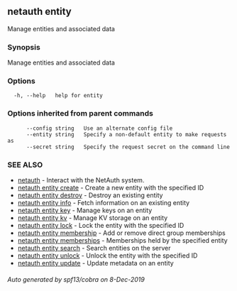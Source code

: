 ## netauth entity

Manage entities and associated data

### Synopsis

Manage entities and associated data

### Options

```
  -h, --help   help for entity
```

### Options inherited from parent commands

```
      --config string   Use an alternate config file
      --entity string   Specify a non-default entity to make requests as
      --secret string   Specify the request secret on the command line
```

### SEE ALSO

* [netauth](netauth.md)	 - Interact with the NetAuth system.
* [netauth entity create](netauth_entity_create.md)	 - Create a new entity with the specified ID
* [netauth entity destroy](netauth_entity_destroy.md)	 - Destroy an existing entity
* [netauth entity info](netauth_entity_info.md)	 - Fetch information on an existing entity
* [netauth entity key](netauth_entity_key.md)	 - Manage keys on an entity
* [netauth entity kv](netauth_entity_kv.md)	 - Manage KV storage on an entity
* [netauth entity lock](netauth_entity_lock.md)	 - Lock the entity with the specified ID
* [netauth entity membership](netauth_entity_membership.md)	 - Add or remove direct group memberships
* [netauth entity memberships](netauth_entity_memberships.md)	 - Memberships held by the specified entity
* [netauth entity search](netauth_entity_search.md)	 - Search entities on the server
* [netauth entity unlock](netauth_entity_unlock.md)	 - Unlock the entity with the specified ID
* [netauth entity update](netauth_entity_update.md)	 - Update metadata on an entity

###### Auto generated by spf13/cobra on 8-Dec-2019
